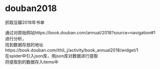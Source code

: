 # douban2018
抓取豆瓣2018年书单

通过对原始网站https://book.douban.com/annual/2018?source=navigation#1进行分析，  
找到数据存放的地址https://book.douban.com/ithil_j/activity/book_annual2018/widget/1  
在spider中引入json库，用json库对数据进行提取  
将提取到的数据存入items中  
